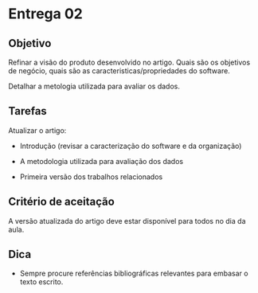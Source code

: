 # Entrega 02

## Objetivo

Refinar a visão do produto desenvolvido no artigo. Quais são os objetivos de negócio, quais são as caracteristicas/propriedades do software. 

Detalhar a metologia utilizada para avaliar os dados.

## Tarefas

Atualizar o artigo:

- Introdução (revisar a caracterização do software e da organização)

- A metodologia utilizada para avaliação dos dados

- Primeira versão dos trabalhos relacionados


## Critério de aceitação

A versão atualizada do artigo deve estar disponível para todos no dia da aula.

## Dica

- Sempre procure referências bibliográficas relevantes para embasar o texto escrito.



